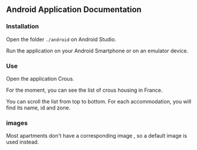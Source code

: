 ## Android Application Documentation

### Installation

Open the folder `./android` on Android Studio.

Run the application on your Android Smartphone or on an emulator device.

### Use

Open the application Crous.

For the moment, you can see the list of crous housing in France.

You can scroll the list from top to bottom.
For each accommodation, you will find its name, id and zone.

### images
Most apartments don't have a corresponding image , so a default image is used instead.
